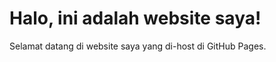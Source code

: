<!DOCTYPE html>
<html lang="id">
<head>
    <meta charset="UTF-8">
    <meta name="viewport" content="width=device-width, initial-scale=1.0">
    <title>Website Saya</title>
</head>
<body>
    <h1>Halo, ini adalah website saya!</h1>
    <p>Selamat datang di website saya yang di-host di GitHub Pages.</p>
</body>
</html>
